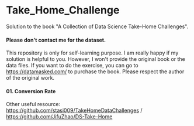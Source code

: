 # Take_Home_Challenge
Solution to the book "A Collection of Data Science Take-Home Challenges".

#### Please don't contact me for the dataset.

This repository is only for self-learning purpose. I am really happy if my solution is helpful to you. However, I won't provide the original book or the data files. If you want to do the exercise, you can go to https://datamasked.com/ to purchase the book. Please respect the author of the original work.

#### 01. Conversion Rate


Other useful resource: https://github.com/stasi009/TakeHomeDataChallenges / https://github.com/JifuZhao/DS-Take-Home
